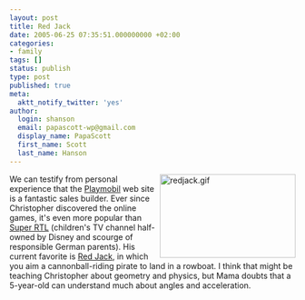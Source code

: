 ```yaml
---
layout: post
title: Red Jack
date: 2005-06-25 07:35:51.000000000 +02:00
categories:
- family
tags: []
status: publish
type: post
published: true
meta:
  aktt_notify_twitter: 'yes'
author:
  login: shanson
  email: papascott-wp@gmail.com
  display_name: PapaScott
  first_name: Scott
  last_name: Hanson
---
```

<p><img alt="redjack.gif" src="http://www.papascott.de/wordpress/wp-content/uploads/2005/06/redjack.gif" width="239" height="147" align="right" />We can testify from personal experience that the <a href="http://www.playmobil.com/">Playmobil</a> web site is a fantastic sales builder. Ever since Christopher discovered the online games, it's even more popular than <a href="http://www.superrtl.de/">Super RTL</a> (children's TV channel half-owned by Disney and scourge of responsible German parents). His current favorite is <a href="http://www.playmobil.de/is-bin/INTERSHOP.enfinity/eCS/Store/de/-/DEM/PM_ViewAbout-Start;sid=fddynYMWMftylMGqlWCxEt_DDX3t4I9T_Ys=?PM_Template=Static%2fgames%2fScreenshots%2fGame13_redjack%2eisml&PHL=RED%20JACK%20-%20DER%20SCHRECKEN%20DER%20L%FCFTE&PLS=0" title="Red Jack - Der Schrecken der L&uuml;fte">Red Jack</a>, in which you aim a cannonball-riding pirate to land in a rowboat. I think that might be teaching Christopher about geometry and physics, but Mama doubts that a 5-year-old can understand much about angles and acceleration.</p>
